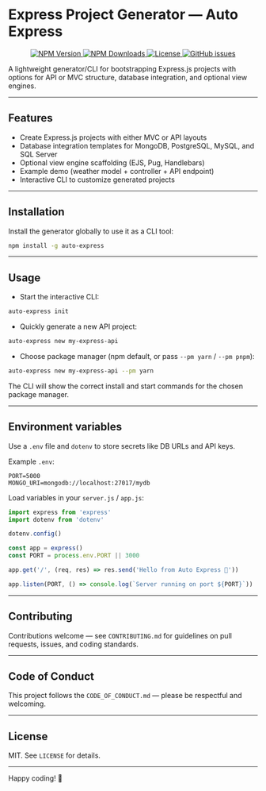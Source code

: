 # Express Project Generator — Auto Express

<div style="text-align:center">
  <a href="https://www.npmjs.com/package/auto-express">
    <img src="https://img.shields.io/npm/v/auto-express?style=for-the-badge" alt="NPM Version">
  </a>
  <a href="https://www.npmjs.com/package/auto-express">
    <img src="https://img.shields.io/npm/dt/auto-express?style=for-the-badge" alt="NPM Downloads">
  </a>
  <a href="https://github.com/arya2004/auto-express/blob/main/LICENSE">
    <img src="https://img.shields.io/npm/l/auto-express?style=for-the-badge" alt="License">
  </a>
  <a href="https://github.com/arya2004/auto-express/issues">
    <img src="https://img.shields.io/github/issues/arya2004/auto-express?style=for-the-badge" alt="GitHub issues">
  </a>
</div>

A lightweight generator/CLI for bootstrapping Express.js projects with options for API or MVC structure, database integration, and optional view engines.

---

## Features

- Create Express.js projects with either MVC or API layouts
- Database integration templates for MongoDB, PostgreSQL, MySQL, and SQL Server
- Optional view engine scaffolding (EJS, Pug, Handlebars)
- Example demo (weather model + controller + API endpoint)
- Interactive CLI to customize generated projects

---

## Installation

Install the generator globally to use it as a CLI tool:

```bash
npm install -g auto-express
```

---

## Usage

- Start the interactive CLI:

```bash
auto-express init
```

- Quickly generate a new API project:

```bash
auto-express new my-express-api
```

- Choose package manager (npm default, or pass `--pm yarn` / `--pm pnpm`):

```bash
auto-express new my-express-api --pm yarn
```

The CLI will show the correct install and start commands for the chosen package manager.

---

## Environment variables

Use a `.env` file and `dotenv` to store secrets like DB URLs and API keys.

Example `.env`:

```
PORT=5000
MONGO_URI=mongodb://localhost:27017/mydb
```

Load variables in your `server.js` / `app.js`:

```js
import express from 'express'
import dotenv from 'dotenv'

dotenv.config()

const app = express()
const PORT = process.env.PORT || 3000

app.get('/', (req, res) => res.send('Hello from Auto Express 🚀'))

app.listen(PORT, () => console.log(`Server running on port ${PORT}`))
```

---

## Contributing

Contributions welcome — see `CONTRIBUTING.md` for guidelines on pull requests, issues, and coding standards.

---

## Code of Conduct

This project follows the `CODE_OF_CONDUCT.md` — please be respectful and welcoming.

---

## License

MIT. See `LICENSE` for details.

---

Happy coding! 🚀
